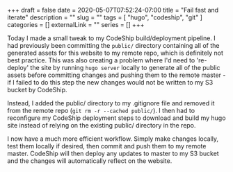 +++ 
draft = false
date = 2020-05-07T07:52:24-07:00
title = "Fail fast and iterate"
description = ""
slug = "" 
tags = [
    "hugo",
    "codeship",
    "git"
]
categories = []
externalLink = ""
series = []
+++

Today I made a small tweak to my CodeShip build/deployment pipeline. I had previously been committing the `public/` directory containing all of the generated assets for this website to my remote repo, which is definitely not best practice. This was also creating a problem where I'd need to 're-deploy' the site by running `hugo server` locally to generate all of the public assets before committing changes and pushing them to the remote master - if I failed to do this step the new changes would not be written to my S3 bucket by CodeShip.

Instead, I added the public/ directory to my .gitignore file and removed it from the remote repo (`git rm -r --cached public/`). I then had to reconfigure my CodeShip deployment steps to download and build my hugo site instead of relying on the existing public/ directory in the repo. 

I now have a much more efficient workflow. Simply make changes locally, test them locally if desired, then commit and push them to my remote master. CodeShip will then deploy any updates to master to my S3 bucket and the changes will automatically reflect on the website. 